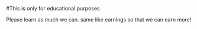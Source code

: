 #This is only for educational purposes

Please learn as much we can. same like earnings so that we can earn more!